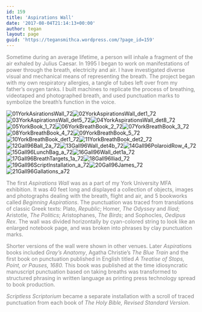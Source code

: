```yaml
---
id: 159
title: 'Aspirations Wall'
date: '2017-08-04T21:14:13+00:00'
author: tegan
layout: page
guid: 'https://tegansmithca.wordpress.com/?page_id=159'
---
```


<span style="color:#808080;">Sometime during an average lifetime, a person will inhale a fragment of the air exhaled by Julius Caesar. In 1995 I began to work on manifestations of power through the breath, electricity and air. I have investigated diverse visual and mechanical means of representing the breath. The project began with my own respiratory allergies, a tangle of tubes left over from my father’s oxygen tanks. I built machines to replicate the process of breathing, videotaped and photographed breath, and used punctuation marks to symbolize the breath’s function in the voice.</span>

![01YorkAsirationsWall_72](https://tegansmithca.files.wordpress.com/2017/08/01yorkasirationswall_72.jpg)![02YorkAspirationsWall_det1_72](https://tegansmithca.files.wordpress.com/2017/08/02yorkaspirationswall_det1_72.jpg)![03YorkAspirationsWall_det5_72](https://tegansmithca.files.wordpress.com/2017/08/03yorkaspirationswall_det5_72.jpg)![04YorkAspirationsWall_det8_72](https://tegansmithca.files.wordpress.com/2017/08/04yorkaspirationswall_det8_72.jpg)![05YorkBook_1_72](https://tegansmithca.files.wordpress.com/2017/08/05yorkbook_1_72.jpg)![06YorkBreathBook_2_72](https://tegansmithca.files.wordpress.com/2017/08/06yorkbreathbook_2_72.jpg)![07YorkBreathBook_3_72](https://tegansmithca.files.wordpress.com/2017/08/07yorkbreathbook_3_72.jpg)![08YorkBreathBook_4_72](https://tegansmithca.files.wordpress.com/2017/08/08yorkbreathbook_4_72.jpg)![09YorkBreathBook_5_72](https://tegansmithca.files.wordpress.com/2017/08/09yorkbreathbook_5_72.jpg)![10YorkBreathBook_det1_72](https://tegansmithca.files.wordpress.com/2017/08/10yorkbreathbook_det1_72.jpg)![11YorkBreathBook_det2_72](https://tegansmithca.files.wordpress.com/2017/08/11yorkbreathbook_det2_72.jpg)![12Gall96Ball_2a_72](https://tegansmithca.files.wordpress.com/2017/08/12gall96ball_2a_72.jpg)![13Gall96Wall_det4b_72](https://tegansmithca.files.wordpress.com/2017/08/13gall96wall_det4b_72.jpg)![14Gall96PolaroidRow_4_72](https://tegansmithca.files.wordpress.com/2017/08/14gall96polaroidrow_4_72.jpg)![15Gall96LunchBag_a_72](https://tegansmithca.files.wordpress.com/2017/08/15gall96lunchbag_a_72.jpg)![16Gall96Wall_det1a_72](https://tegansmithca.files.wordpress.com/2017/08/16gall96wall_det1a_72.jpg)![17Gall96BreathTargets_1a_72](https://tegansmithca.files.wordpress.com/2017/08/17gall96breathtargets_1a_72.jpg)![18Gall96lliad_72](https://tegansmithca.files.wordpress.com/2017/08/18gall96lliad_72.jpg)![19Gall96ScriptInstallation_a_72](https://tegansmithca.files.wordpress.com/2017/08/19gall96scriptinstallation_a_72.jpg)![20Gall96James_72](https://tegansmithca.files.wordpress.com/2017/08/20gall96james_72.jpg)![21Gall96Gallations_a72](https://tegansmithca.files.wordpress.com/2017/08/21gall96gallations_a72.jpg)

<span style="color:#808080;">The first *Aspirations Wall* was as a part of my York University MFA exhibition. It was 40 feet long and displayed a collection of objects, images and photographs dealing with the breath, flight and air, and 5 bookworks called *Beginning Aspirations*. The punctuation was traced from translations of classic Greek texts: Plato, *Republic*; Homer, *The Odyssey* and *Iliad*; Aristotle, *The Politics*; Aristophanes, *The Birds*; and Sophocles, *Oedipus Rex*. The wall was divided horizontally by cyan-colored string to look like an enlarged notebook page, and was broken into phrases by clay punctuation marks. </span>

<span style="color:#808080;">Shorter versions of the wall were shown in other venues. Later *Aspiration*s books included *Gray’s Anatomy*, Agatha Christie’s *The Blue Train* and the first book on punctuation published in English titled *A Treatise of Stops, Point, or Pauses, 1680.* This book was published at the time idiosyncratic manuscript punctuation based on taking breaths was transformed to structured phrasing in written language as printing press technology spread to book production. </span>

<span style="color:#808080;">*Scriptless Scriptorium* became a separate installation with a scroll of traced punctuation from each book of *The Holy Bible, Revised Standard Version*.</span>